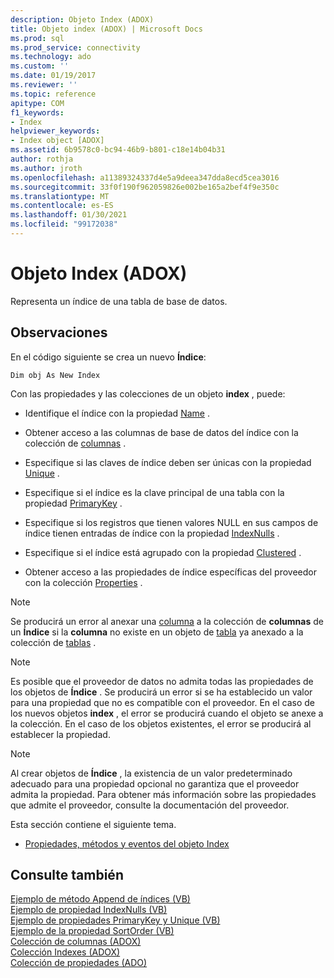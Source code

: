 ```yaml
---
description: Objeto Index (ADOX)
title: Objeto index (ADOX) | Microsoft Docs
ms.prod: sql
ms.prod_service: connectivity
ms.technology: ado
ms.custom: ''
ms.date: 01/19/2017
ms.reviewer: ''
ms.topic: reference
apitype: COM
f1_keywords:
- Index
helpviewer_keywords:
- Index object [ADOX]
ms.assetid: 6b9578c0-bc94-46b9-b801-c18e14b04b31
author: rothja
ms.author: jroth
ms.openlocfilehash: a11389324337d4e5a9deea347dda8ecd5cea3016
ms.sourcegitcommit: 33f0f190f962059826e002be165a2bef4f9e350c
ms.translationtype: MT
ms.contentlocale: es-ES
ms.lasthandoff: 01/30/2021
ms.locfileid: "99172038"
---
```

# <a name="index-object-adox"></a>Objeto Index (ADOX)
Representa un índice de una tabla de base de datos.  
  
## <a name="remarks"></a>Observaciones  
 En el código siguiente se crea un nuevo **Índice**:  
  
```  
Dim obj As New Index  
```  
  
 Con las propiedades y las colecciones de un objeto **index** , puede:  
  
-   Identifique el índice con la propiedad [Name](./name-property-adox.md) .  
  
-   Obtener acceso a las columnas de base de datos del índice con la colección de [columnas](./columns-collection-adox.md) .  
  
-   Especifique si las claves de índice deben ser únicas con la propiedad [Unique](./unique-property-adox.md) .  
  
-   Especifique si el índice es la clave principal de una tabla con la propiedad [PrimaryKey](./primarykey-property-adox.md) .  
  
-   Especifique si los registros que tienen valores NULL en sus campos de índice tienen entradas de índice con la propiedad [IndexNulls](./indexnulls-property-adox.md) .  
  
-   Especifique si el índice está agrupado con la propiedad [Clustered](./clustered-property-adox.md) .  
  
-   Obtener acceso a las propiedades de índice específicas del proveedor con la colección [Properties](../ado-api/properties-collection-ado.md) .  
  
> [!NOTE]
>  Se producirá un error al anexar una [columna](./column-object-adox.md) a la colección de **columnas** de un **Índice** si la **columna** no existe en un objeto de [tabla](./table-object-adox.md) ya anexado a la colección de [tablas](./tables-collection-adox.md) .  
  
> [!NOTE]
>  Es posible que el proveedor de datos no admita todas las propiedades de los objetos de **Índice** . Se producirá un error si se ha establecido un valor para una propiedad que no es compatible con el proveedor. En el caso de los nuevos objetos **index** , el error se producirá cuando el objeto se anexe a la colección. En el caso de los objetos existentes, el error se producirá al establecer la propiedad.  
  
> [!NOTE]
>  Al crear objetos de **Índice** , la existencia de un valor predeterminado adecuado para una propiedad opcional no garantiza que el proveedor admita la propiedad. Para obtener más información sobre las propiedades que admite el proveedor, consulte la documentación del proveedor.  
  
 Esta sección contiene el siguiente tema.  
  
-   [Propiedades, métodos y eventos del objeto Index](./index-object-properties-methods-and-events.md)  
  
## <a name="see-also"></a>Consulte también  
 [Ejemplo de método Append de índices (VB)](./indexes-append-method-example-vb.md)   
 [Ejemplo de propiedad IndexNulls (VB)](./indexnulls-property-example-vb.md)   
 [Ejemplo de propiedades PrimaryKey y Unique (VB)](./primarykey-and-unique-properties-example-vb.md)   
 [Ejemplo de la propiedad SortOrder (VB)](./sortorder-property-example-vb.md)   
 [Colección de columnas (ADOX)](./columns-collection-adox.md)   
 [Colección Indexes (ADOX)](./indexes-collection-adox.md)   
 [Colección de propiedades (ADO)](../ado-api/properties-collection-ado.md)